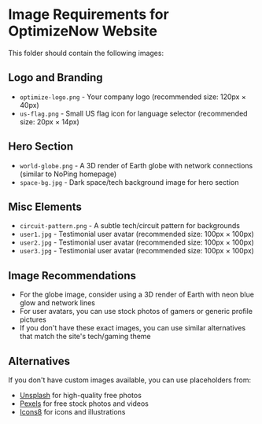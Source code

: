 # Image Requirements for OptimizeNow Website

This folder should contain the following images:

## Logo and Branding
- `optimize-logo.png` - Your company logo (recommended size: 120px × 40px)
- `us-flag.png` - Small US flag icon for language selector (recommended size: 20px × 14px)

## Hero Section
- `world-globe.png` - A 3D render of Earth globe with network connections (similar to NoPing homepage)
- `space-bg.jpg` - Dark space/tech background image for hero section

## Misc Elements
- `circuit-pattern.png` - A subtle tech/circuit pattern for backgrounds
- `user1.jpg` - Testimonial user avatar (recommended size: 100px × 100px)
- `user2.jpg` - Testimonial user avatar (recommended size: 100px × 100px)
- `user3.jpg` - Testimonial user avatar (recommended size: 100px × 100px)

## Image Recommendations
- For the globe image, consider using a 3D render of Earth with neon blue glow and network lines
- For user avatars, you can use stock photos of gamers or generic profile pictures
- If you don't have these exact images, you can use similar alternatives that match the site's tech/gaming theme

## Alternatives
If you don't have custom images available, you can use placeholders from:
- [Unsplash](https://unsplash.com/) for high-quality free photos
- [Pexels](https://www.pexels.com/) for free stock photos and videos
- [Icons8](https://icons8.com/) for icons and illustrations 
